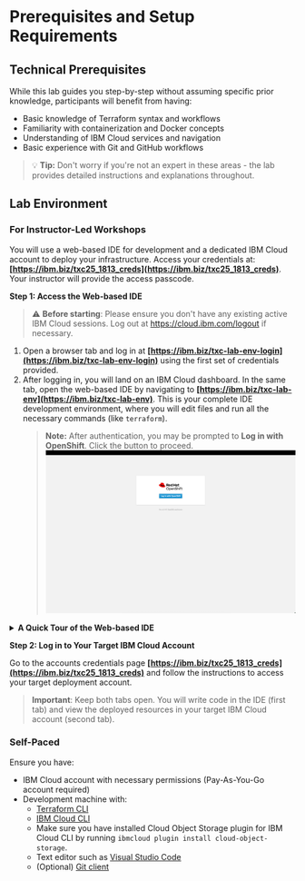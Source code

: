 # Prerequisites and Setup Requirements

## Technical Prerequisites

While this lab guides you step-by-step without assuming specific prior knowledge, participants will benefit from having:

- Basic knowledge of Terraform syntax and workflows
- Familiarity with containerization and Docker concepts
- Understanding of IBM Cloud services and navigation
- Basic experience with Git and GitHub workflows

> 💡 **Tip:** Don't worry if you're not an expert in these areas - the lab provides detailed instructions and explanations throughout.

## Lab Environment

### For Instructor-Led Workshops


You will use a web-based IDE for development and a dedicated IBM Cloud account to deploy your infrastructure. Access your credentials at: **[https://ibm.biz/txc25_1813_creds](https://ibm.biz/txc25_1813_creds)**. Your instructor will provide the access passcode.

**Step 1: Access the Web-based IDE**

> ⚠️ **Before starting**: Please ensure you don't have any existing active IBM Cloud sessions. Log out at https://cloud.ibm.com/logout if necessary.

1.  Open a browser tab and log in at **[https://ibm.biz/txc-lab-env-login](https://ibm.biz/txc-lab-env-login)** using the first set of credentials provided.
2.  After logging in, you will land on an IBM Cloud dashboard. In the same tab, open the web-based IDE by navigating to **[https://ibm.biz/txc-lab-env](https://ibm.biz/txc-lab-env)**. This is your complete IDE development environment, where you will edit files and run all the necessary commands (like `terraform`).
    > **Note:** After authentication, you may be prompted to **Log in with OpenShift**. Click the button to proceed.
    > ![Login with OpenShift](./images/devenv/login-ide-openshift.png ':size=500')

<details>
<summary><b>A Quick Tour of the Web-based IDE</b></summary>

Once the IDE is loaded, here’s a quick tour to get you started.

1.  **Initial Workspace Load**: The IDE will load the lab's workspace. This may take a moment.
    ![Initial Workspace Load](./images/devenv/ide-initial-workspace-load.png ':size=500')

2.  **Trust Workspace Authors**: For the terminal and other features to work correctly, you must trust the workspace authors. Click **Yes, I trust the authors**.
    ![Trust Workspace Authors](./images/devenv/ide-trust-authors.png ':size=500')

3.  **Welcome Tab**: You can close the "Welcome" tab to get a clearer view of the file explorer.
    ![Close Welcome Tab](./images/devenv/ide-close-welcome.png ':size=500')

4.  **Editor and File Explorer**: The main interface consists of the file explorer on the left, where you can navigate through the lab files, and the editor on the right, where you can view and modify file contents.
    ![Editor and File Explorer](./images/devenv/ide-editor.png ':size=500')

5.  **Open a New Terminal**: To run commands, you'll need a terminal. Click the hamburger menu (the three horizontal lines) at the top left, then select **Terminal** > **New Terminal**.

6.  **Manage Terminals**: You can create multiple terminals and switch between them using the dropdown menu in the terminal panel.
    ![Open a New Terminal](./images/devenv/ide-new-terminal.png ':size=500')
    ![Switch Between Terminals](./images/devenv/ide-switch-between-terminal.png ':size=500')

7.  **Create a New File**: To create a new file, right-click in the file explorer, select **New File**, and give it a name.
    ![Create a New File](./images/devenv/ide-new-file.png ':size=500')

</details>

**Step 2: Log in to Your Target IBM Cloud Account**

Go to the accounts credentials page **[https://ibm.biz/txc25_1813_creds](https://ibm.biz/txc25_1813_creds)** and follow the instructions to access your target deployment account.

> **Important**: Keep both tabs open. You will write code in the IDE (first tab) and view the deployed resources in your target IBM Cloud account (second tab).

### Self-Paced

Ensure you have:

- IBM Cloud account with necessary permissions (Pay-As-You-Go account required)
- Development machine with:
  - [Terraform CLI](https://developer.hashicorp.com/terraform/install)
  - [IBM Cloud CLI](https://cloud.ibm.com/docs/cli?topic=cli-getting-started)
  - Make sure you have installed Cloud Object Storage plugin for IBM Cloud CLI by running `ibmcloud plugin install cloud-object-storage`.
  - Text editor such as [Visual Studio Code](https://code.visualstudio.com/docs/setup/setup-overview)
  - (Optional) [Git client](https://github.com/git-guides/install-git)


